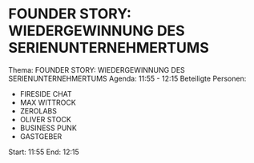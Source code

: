 # FOUNDER STORY: WIEDERGEWINNUNG DES SERIENUNTERNEHMERTUMS
Thema: FOUNDER STORY: WIEDERGEWINNUNG DES SERIENUNTERNEHMERTUMS
Agenda: 11:55 - 12:15
Beteiligte Personen:
- FIRESIDE CHAT
- MAX WITTROCK
- ZEROLABS
- OLIVER STOCK
- BUSINESS PUNK
- GASTGEBER

Start: 11:55
End: 12:15
